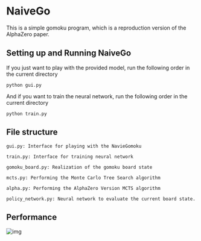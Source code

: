 # NaiveGo

This is a simple gomoku program, which is a reproduction version of the AlphaZero paper.

## Setting up and Running NaiveGo

If you just want to play with the provided model, run the following order in the current directory

    python gui.py

And if you want to train the neural network, run the following order in the current directory

    python train.py

## File structure

    gui.py: Interface for playing with the NavieGomoku

    train.py: Interface for training neural network

    gomoku_board.py: Realization of the gomoku board state

    mcts.py: Performing the Monte Carlo Tree Search algorithm

    alpha.py: Performing the AlphaZero Version MCTS algorithm

    policy_network.py: Neural network to evaluate the current board state.

## Performance

![img](https://github.com/anonymity1/NaiveGo/blob/master/img/Gomoku%20Human%20vs%20AI.gif)
